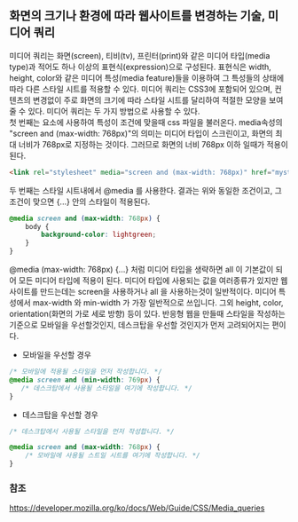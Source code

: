 ## 화면의 크기나 환경에 따라 웹사이트를 변경하는 기술, 미디어 쿼리
미디어 쿼리는 화면(screen), 티비(tv), 프린터(print)와 같은 미디어 타입(media type)과 적어도 하나 이상의 표현식(expression)으로 구성된다. 표현식은 width, height, color와 같은 미디어 특성(media feature)들을 이용하여 그 특성들의 상태에 따라 다른 스타일 시트를 적용할 수 있다. 미디어 쿼리는 CSS3에 포함되어 있으며, 컨텐츠의 변경없이 주로 화면의 크기에 따라 스타일 시트를 달리하여 적절한 모양을 보여줄 수 있다.
미디어 쿼리는 두 가지 방법으로 사용할 수 있다.
<br>
첫 번째는 <link> 요소에 사용하여 특성이 조건에 맞을때 css 파일을 불러온다. media속성의 "screen and (max-width: 768px)"의 의미는 미디어 타입이 스크린이고, 화면의 최대 너비가 768px로 지정하는 것이다. 그러므로 화면의 너비 768px 이하 일때가 적용이 된다.
```html
<link rel="stylesheet" media="screen and (max-width: 768px)" href="mystyle.css" />
```
두 번째는 스타일 시트내에서 @media 를 사용한다. 결과는 위와 동일한 조건이고, 그 조건이 맞으면 {...}  안의 스타일이 적용된다.
```css
@media screen and (max-width: 768px) { 
    body { 
        background-color: lightgreen; 
    } 
}
```
 

@media (max-width: 768px) {...} 처럼 미디어 타입을 생략하면 all 이 기본값이 되어 모든 미디어 타입에 적용이 된다.
미디어 타입에 사용되는 값을 여러종류가 있지만 웹 사이트를 만드는데는 screen을 사용하거나 all 을 사용하는것이 일반적이다.
미디어 특성에서 max-width 와 min-width 가 가장 일반적으로 쓰입니다. 그외 height, color, orientation(화면의  가로 세로 방향) 등이 있다.
반응형 웹을 만들때 스타일을 작성하는 기준으로 모바일을 우선할것인지, 데스크탑을 우선할 것인지가 먼저 고려되어지는 편이다.

- 모바일을 우선할 경우
```css
/* 모바일에 적용될 스타일을 먼저 작성합니다. */
@media screen and (min-width: 769px) {
   /* 데스크탑에서 사용될 스타일을 여기에 작성합니다. */
}
```

- 데스크탑을 우선할 경우
```css
/* 데스크탑에서 사용될 스타일을 먼저 작성합니다. */

@media screen and (max-width: 768px) {
    /* 모바일에 사용될 스트일 시트를 여기에 작성합니다. */
}
```

### 참조
https://developer.mozilla.org/ko/docs/Web/Guide/CSS/Media_queries


